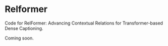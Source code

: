# Relformer
Code for RelFormer: Advancing Contextual Relations for Transformer-based Dense Captioning.

Coming soon.
